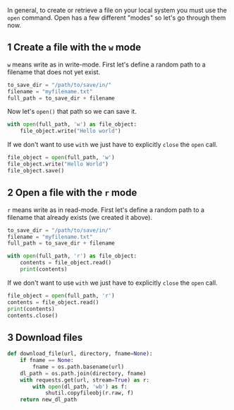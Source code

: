 In general, to create or retrieve a file on your local system you must use the `open` command. Open has a few different "modes" so let's go through them now.

## 1 Create a file with the `w` mode
`w` means write as in write-mode. First let's define a random path to a filename that does not yet exist.
```python
to_save_dir = "/path/to/save/in/"
filename = "myfilename.txt"
full_path = to_save_dir + filename
```
Now let's `open()` that path so we can save it.

```python
with open(full_path, 'w') as file_object:
    file_object.write("Hello world")
```

If we don't want to use `with` we just have to explicitly `close` the `open` call.

```python
file_object = open(full_path, 'w')
file_object.write("Hello World")
file_object.save()
```

## 2 Open a file with the `r` mode
`r` means write as in read-mode. First let's define a random path to a filename that already exists (we created it above).
```python
to_save_dir = "/path/to/save/in/"
filename = "myfilename.txt"
full_path = to_save_dir + filename
```

```python
with open(full_path, 'r') as file_object:
    contents = file_object.read()
    print(contents)
```

If we don't want to use `with` we just have to explicitly `close` the `open` call.

```python
file_object = open(full_path, 'r')
contents = file_object.read()
print(contents)
contents.close()
```

## 3 Download files

```python
def download_file(url, directory, fname=None):
    if fname == None:
        fname = os.path.basename(url)
    dl_path = os.path.join(directory, fname)
    with requests.get(url, stream=True) as r:
        with open(dl_path, 'wb') as f:
            shutil.copyfileobj(r.raw, f)
    return new_dl_path
```